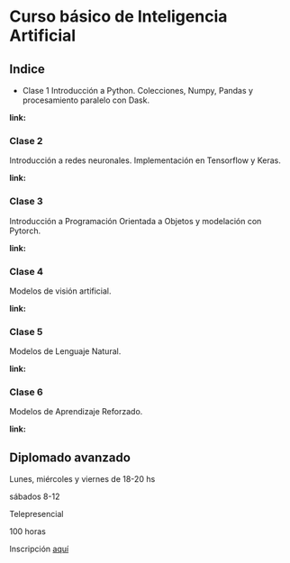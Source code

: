 # Curso básico de Inteligencia Artificial
## Indice
* Clase 1
Introducción a Python. Colecciones, Numpy, Pandas y procesamiento paralelo con Dask.

**link:**
### Clase 2
Introducción a redes neuronales. Implementación en Tensorflow y Keras.

**link:**
### Clase 3
Introducción a Programación Orientada a Objetos y modelación con Pytorch.

**link:**
### Clase 4
Modelos de visión artificial.

**link:**
### Clase 5
Modelos de Lenguaje Natural.

**link:**
### Clase 6
Modelos de Aprendizaje Reforzado.

**link:**
## Diplomado avanzado
Lunes, miércoles y viernes de 18-20 hs

sábados 8-12

Telepresencial

100 horas

Inscripción [aquí](http://ciencias.bogota.unal.edu.co/index.php?id=2074)
